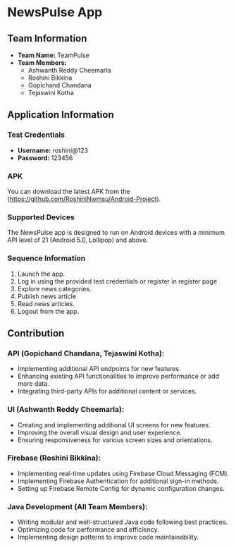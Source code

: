# NewsPulse App

## Team Information

- **Team Name:** TeamPulse
- **Team Members:**
  - Ashwanth Reddy Cheemarla
  - Roshini Bikkina
  - Gopichand Chandana
  - Tejaswini Kotha

## Application Information

### Test Credentials

- **Username:** roshini@123
- **Password:** 123456

### APK

You can download the latest APK from the (https://github.com/RoshiniNwmsu/Android-Project).

### Supported Devices

The NewsPulse app is designed to run on Android devices with a minimum API level of 21 (Android 5.0, Lollipop) and above.

### Sequence Information

1. Launch the app.
2. Log in using the provided test credentials or register in register page
4. Explore news categories.
5. Publish news article
6. Read news articles.
8. Logout from the app.

## Contribution

### API (Gopichand Chandana, Tejaswini Kotha):
- Implementing additional API endpoints for new features.
- Enhancing existing API functionalities to improve performance or add more data.
- Integrating third-party APIs for additional content or services.

### UI (Ashwanth Reddy Cheemarla):
- Creating and implementing additional UI screens for new features.
- Improving the overall visual design and user experience.
- Ensuring responsiveness for various screen sizes and orientations.

### Firebase (Roshini Bikkina):
- Implementing real-time updates using Firebase Cloud Messaging (FCM).
- Implementing Firebase Authentication for additional sign-in methods.
- Setting up Firebase Remote Config for dynamic configuration changes.

### Java Development (All Team Members):
- Writing modular and well-structured Java code following best practices.
- Optimizing code for performance and efficiency.
- Implementing design patterns to improve code maintainability.



